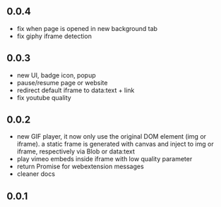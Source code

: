 ## 0.0.4
- fix when page is opened in new background tab
- fix giphy iframe detection

## 0.0.3
- new UI, badge icon, popup
- pause/resume page or website
- redirect default iframe to data:text + link
- fix youtube quality

## 0.0.2
- new GIF player, it now only use the original DOM element (img or iframe). a static frame is generated with canvas and inject to img or iframe, respectively via Blob or data:text
- play vimeo embeds inside iframe with low quality parameter
- return Promise for webextension messages
- cleaner docs

## 0.0.1